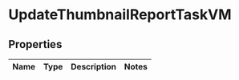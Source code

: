 

# UpdateThumbnailReportTaskVM


## Properties

| Name | Type | Description | Notes |
|------------ | ------------- | ------------- | -------------|



